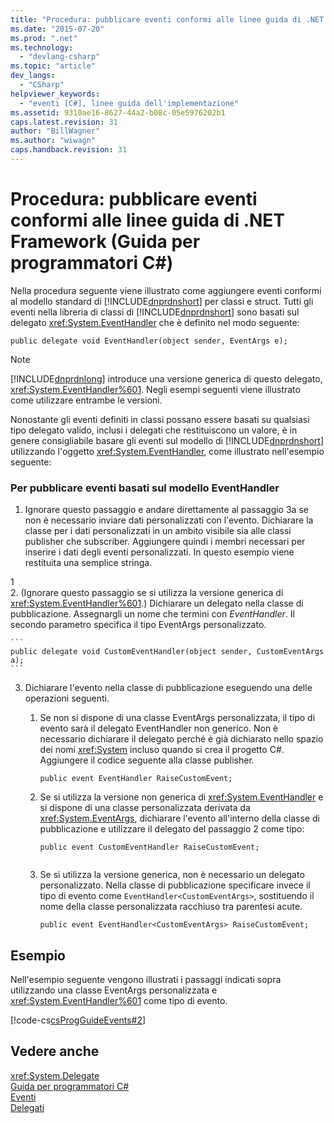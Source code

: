 ```yaml
---
title: "Procedura: pubblicare eventi conformi alle linee guida di .NET Framework (Guida per programmatori C#) | Microsoft Docs"
ms.date: "2015-07-20"
ms.prod: ".net"
ms.technology: 
  - "devlang-csharp"
ms.topic: "article"
dev_langs: 
  - "CSharp"
helpviewer_keywords: 
  - "eventi [C#], linee guida dell'implementazione"
ms.assetid: 9310ae16-8627-44a2-b08c-05e5976202b1
caps.latest.revision: 31
author: "BillWagner"
ms.author: "wiwagn"
caps.handback.revision: 31
---
```

# Procedura: pubblicare eventi conformi alle linee guida di .NET Framework (Guida per programmatori C#)
Nella procedura seguente viene illustrato come aggiungere eventi conformi al modello standard di [!INCLUDE[dnprdnshort](../../../csharp/getting-started/includes/dnprdnshort-md.md)] per classi e struct.  Tutti gli eventi nella libreria di classi di [!INCLUDE[dnprdnshort](../../../csharp/getting-started/includes/dnprdnshort-md.md)] sono basati sul delegato <xref:System.EventHandler> che è definito nel modo seguente:  
  
```  
public delegate void EventHandler(object sender, EventArgs e);  
```  
  
> [!NOTE]
>  [!INCLUDE[dnprdnlong](../../../csharp/programming-guide/events/includes/dnprdnlong-md.md)] introduce una versione generica di questo delegato, <xref:System.EventHandler%601>.  Negli esempi seguenti viene illustrato come utilizzare entrambe le versioni.  
  
 Nonostante gli eventi definiti in classi possano essere basati su qualsiasi tipo delegato valido, inclusi i delegati che restituiscono un valore, è in genere consigliabile basare gli eventi sul modello di [!INCLUDE[dnprdnshort](../../../csharp/getting-started/includes/dnprdnshort-md.md)] utilizzando l'oggetto <xref:System.EventHandler>, come illustrato nell'esempio seguente:  
  
### Per pubblicare eventi basati sul modello EventHandler  
  
1.  Ignorare questo passaggio e andare direttamente al passaggio 3a se non è necessario inviare dati personalizzati con l'evento. Dichiarare la classe per i dati personalizzati in un ambito visibile sia alle classi publisher che subscriber.  Aggiungere quindi i membri necessari per inserire i dati degli eventi personalizzati.  In questo esempio viene restituita una semplice stringa.  
  
<CodeContentPlaceHolder>1</CodeContentPlaceHolder>  
2.  \(Ignorare questo passaggio se si utilizza la versione generica di <xref:System.EventHandler%601>.\) Dichiarare un delegato nella classe di pubblicazione.  Assegnargli un nome che termini con *EventHandler*.  Il secondo parametro specifica il tipo EventArgs personalizzato.  
  
    ```  
    public delegate void CustomEventHandler(object sender, CustomEventArgs a);  
    ```  
  
3.  Dichiarare l'evento nella classe di pubblicazione eseguendo una delle operazioni seguenti.  
  
    1.  Se non si dispone di una classe EventArgs personalizzata, il tipo di evento sarà il delegato EventHandler non generico.  Non è necessario dichiarare il delegato perché è già dichiarato nello spazio dei nomi <xref:System> incluso quando si crea il progetto C\#.  Aggiungere il codice seguente alla classe publisher.  
  
        ```  
        public event EventHandler RaiseCustomEvent;  
        ```  
  
    2.  Se si utilizza la versione non generica di <xref:System.EventHandler> e si dispone di una classe personalizzata derivata da <xref:System.EventArgs>, dichiarare l'evento all'interno della classe di pubblicazione e utilizzare il delegato del passaggio 2 come tipo:  
  
        ```  
        public event CustomEventHandler RaiseCustomEvent;  
  
        ```  
  
    3.  Se si utilizza la versione generica, non è necessario un delegato personalizzato.  Nella classe di pubblicazione specificare invece il tipo di evento come `EventHandler<CustomEventArgs>`, sostituendo il nome della classe personalizzata racchiuso tra parentesi acute.  
  
        ```  
        public event EventHandler<CustomEventArgs> RaiseCustomEvent;  
        ```  
  
## Esempio  
 Nell'esempio seguente vengono illustrati i passaggi indicati sopra utilizzando una classe EventArgs personalizzata e <xref:System.EventHandler%601> come tipo di evento.  
  
 [!code-cs[csProgGuideEvents#2](../../../csharp/programming-guide/events/codesnippet/csharp/how-to-publish-events-th_1.cs)]  
  
## Vedere anche  
 <xref:System.Delegate>   
 [Guida per programmatori C\#](../../../csharp/programming-guide/index.md)   
 [Eventi](../../../csharp/programming-guide/events/index.md)   
 [Delegati](../../../csharp/programming-guide/delegates/index.md)